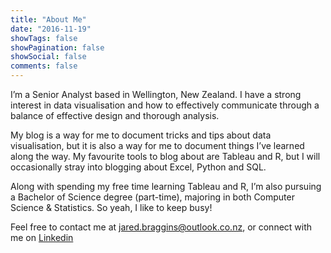 ```yaml
---
title: "About Me"
date: "2016-11-19"
showTags: false
showPagination: false
showSocial: false
comments: false
---
```


I’m a Senior Analyst based in Wellington, New Zealand. I have a strong interest in data visualisation and how to effectively communicate through a balance of effective design and thorough analysis.

My blog is a way for me to document tricks and tips about data visualisation, but it is also a way for me to document things I’ve learned along the way. My favourite tools to blog about are Tableau and R, but I will occasionally stray into blogging about Excel, Python and SQL. 

Along with spending my free time learning Tableau and R, I’m also pursuing a Bachelor of Science degree (part-time), majoring in both Computer Science & Statistics. So yeah, I like to keep busy! 

Feel free to contact me at <jared.braggins@outlook.co.nz>, or connect with me on [Linkedin](https://www.linkedin.com/in/jared-braggins-01184587/)
